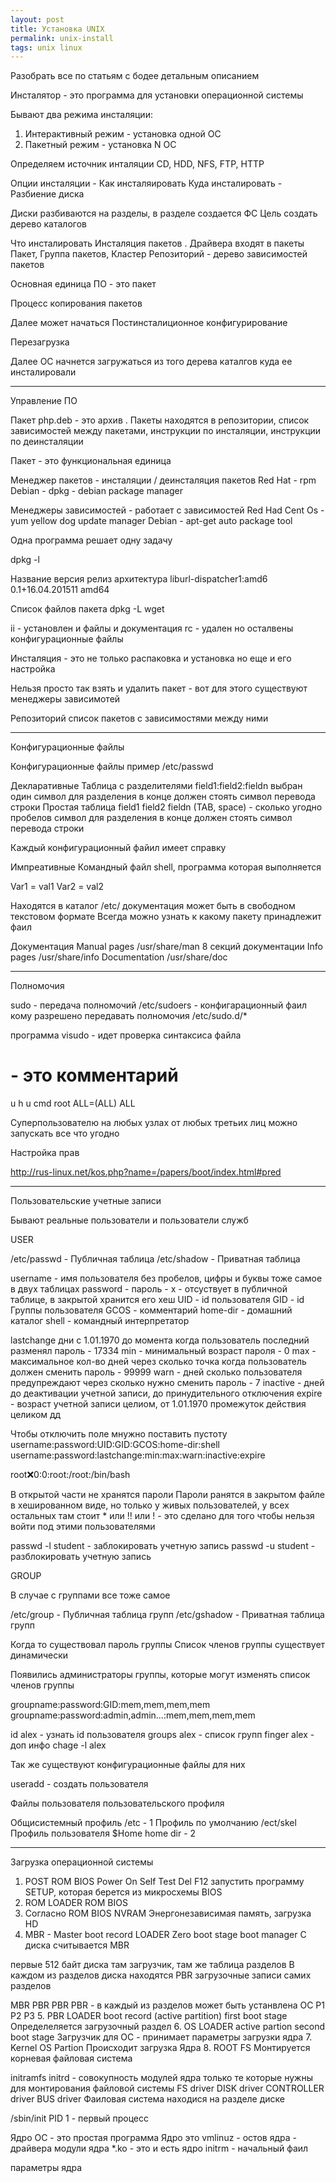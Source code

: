 ```yaml
---
layout: post 
title: Установка UNIX
permalink: unix-install
tags: unix linux
--- 
```


Разобрать все по статьям с бодее детальным описанием

Инсталятор - это программа для установки операционной системы

Бывают два режима инсталяции:
1. Интерактивный режим - установка одной ОС
2. Пакетный режим - установка N ОС


Определяем источник инталяции CD, HDD, NFS, FTP, HTTP


Опции инсталяции - Как инсталяировать
Куда инсталировать - Разбиение диска

Диски разбиваются на разделы, в разделе создается ФС
Цель создать дерево каталогов

Что инсталировать Инсталяция пакетов . Драйвера входят в пакеты
Пакет, Группа пакетов, Кластер
Репозиторий - дерево зависимостей пакетов

Основная единица ПО - это пакет

Процесс копирования пакетов

Далее может начаться Постинсталиционное конфигурирование

Перезагрузка

Далее ОС начнется загружаться из того дерева каталгов куда ее инсталировали

-------------------

Управление ПО

Пакет php.deb - это архив . Пакеты находятся в репозитории, список зависимостей между пакетами, инструкции по
инсталяции, инструкции по деинсталяции

Пакет - это функциональная единица

Менеджер пакетов - инсталяции / деинсталяция пакетов
Red Hat - rpm
Debian - dpkg - debian package manager

Менеджеры зависимостей - работает с зависимостей
Red Had Cent Os - yum yellow dog update manager
Debian - apt-get auto package tool

Одна программа решает одну задачу

dpkg -l

Название версия релиз архитектура
liburl-dispatcher1:amd6 0.1+16.04.201511 amd64

Список файлов пакета
dpkg -L wget

ii - установлен и файлы и документация
rc - удален но осталвены конфигурационные файлы

Инсталяция - это не только распаковка и установка но еще и его настройка

Нельзя просто так взять и удалить пакет - вот для этого существуют менеджеры зависимотей

Репозиторий список пакетов с зависимостями между ними

-------------------

Конфигурационные файлы

Конфигурационные файлы пример /etc/passwd

Декларативные
Таблица с разделителями field1:field2:fieldn выбран один символ для разделения в конце должен стоять символ перевода строки
Простая таблица field1 field2 fieldn (TAB, space) - сколько угодно пробелов символ для разделения в конце должен стоять символ перевода строки

Каждый конфигурационный файил имеет справку

Импреативные
Командный файл shell, программа которая выполняется

Var1 = val1
Var2 = val2

Находятся в каталог /etc/ документация может быть в свободном текстовом формате
Всегда можно узнать к какому пакету принадлежит фаил


Документация
Manual pages /usr/share/man 8 секций документации
Info pages /usr/share/info
Documentation /usr/share/doc

-----------
Полномочия

sudo - передача полномочий
/etc/sudoers - конфигарационный фаил кому разрешено передавать полномочия
/etc/sudo.d/*

программа visudo - идет проверка синтаксиса файла
# - это комментарий

u      h u     cmd
root ALL=(ALL) ALL

Суперпользователю на любых узлах от любых третьих лиц можно запускать все что угодно

Настройка прав

http://rus-linux.net/kos.php?name=/papers/boot/index.html#pred

---------------------

Пользовательские учетные записи

Бывают реальные пользователи и пользователи служб

USER

/etc/passwd - Публичная таблица
/etc/shadow - Приватная таблица

username - имя пользователя без пробелов, цифры и буквы тоже самое в двух таблицах
password - пароль - x - отсуствует в публичной таблице, в закрытой хранится его хеш
UID - id пользователя
GID - id Группы пользователя
GCOS - комментарий
home-dir - домашний каталог
shell - командный интерпретатор

lastchange дни с 1.01.1970 до момента когда пользователь последний разменял пароль - 17334
min - минимальный возраст пароля - 0
max - максимальное кол-во дней через сколько точка когда пользователь должен сменить пароль - 99999
warn - дней сколько пользователя предупреждают через сколько нужно сменить пароль - 7
inactive - дней до деактивации учетной записи, до принудительного отключения
expire - возраст учетной записи целиом, от 1.01.1970 промежуток действия целиком дд

Чтобы отключить поле мнужно поставить пустоту
username:password:UID:GID:GCOS:home-dir:shell
username:password:lastchange:min:max:warn:inactive:expire
              
root:x:0:0:root:/root:/bin/bash

В открытой части не хранятся пароли
Пароли ранятся в закрытом файле в хешированном виде, но только у живых пользователей, у всех остальных
там стоит * или !! или ! - это сделано для того чтобы нельзя войти под этими пользователями


passwd -l student - заблокировать учетную запись
passwd -u student - разблокировать учетную запись

GROUP

В случае с группами все тоже самое 

/etc/group - Публичная таблица групп
/etc/gshadow - Приватная таблица групп

Когда то существовал пароль группы
Список членов группы существует динамически

Появились администраторы группы, которые могут изменять список членов группы

groupname:password:GID:mem,mem,mem,mem
groupname:password:admin,admin...:mem,mem,mem,mem


id alex - узнать id пользователя
groups alex - список групп
finger alex - доп инфо
chage -l alex

Так же существуют конфигурационные файлы для них

useradd - создать пользователя

Файлы пользователя пользовательского профиля

Общисистемный профиль /etc - 1
Профиль по умолчанию /ect/skel
Профиль пользователя $Home home dir - 2


------------------------
Загрузка операционной системы

1. POST ROM BIOS
Power On Self Test
Del F12 запустить программу SETUP, которая берется из микросхемы BIOS
2. ROM LOADER ROM BIOS
3. Согласно ROM BIOS NVRAM
Энергонезависимая память, загрузка HD
4. MBR - Master boot record LOADER Zero boot stage boot manager
С диска считывается MBR

первые 512 байт диска там загрузчик, там же таблица разделов
В каждом из разделов диска находятся PBR загрузочные записи самих разделов

MBR PBR PBR PBR - в каждый из разделов может быть устанвлена ОС
    P1  P2   P3
5. PBR LOADER boot record (active partition) first boot stage
Определеляется загрузочный раздел
6. OS LOADER active partion second boot stage
Загрузчик для ОС - принимает параметры загрузки ядра
7. Kernel OS Partion
Происходит загрузка Ядра
8. ROOT FS
Монтируется корневая файловая система

initramfs initrd - совокупность модулей ядра
только те которые нужны для монтирования файловой системы
FS driver
DISK driver
CONTROLLER driver
BUS driver
Фаиловая система находися на разделе диске


/sbin/init PID 1 - первый процесс

Ядро ОС - это простая программа
Ядро это 
vmlinuz - остов ядра - драйвера модули ядра *.ko - это и есть ядро
initrm - начальный фаил

параметры ядра

